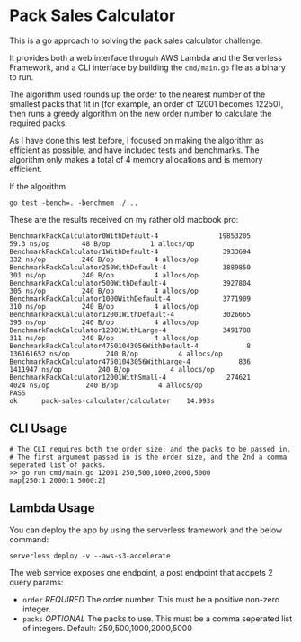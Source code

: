 # Pack Sales Calculator

This is a go approach to solving the pack sales calculator challenge.

It provides both a web interface throguh AWS Lambda and the Serverless Framework, and a CLI interface by building the `cmd/main.go` file as a binary to run.

The algorithm used rounds up the order to the nearest number of the smallest packs that fit in (for example, an order of 12001 becomes 12250), then runs a greedy algorithm on the new order number to calculate the required packs.

As I have done this test before, I focused on making the algorithm as efficient as possible, and have included tests and benchmarks. The algorithm only makes a total of 4 memory allocations and is memory efficient.

If the algorithm 

```
go test -bench=. -benchmem ./...
```

These are the results received on my rather old macbook pro:

```
BenchmarkPackCalculator0WithDefault-4             	19853205	        59.3 ns/op	      48 B/op	       1 allocs/op
BenchmarkPackCalculator1WithDefault-4             	 3933694	       332 ns/op	     240 B/op	       4 allocs/op
BenchmarkPackCalculator250WithDefault-4           	 3889850	       301 ns/op	     240 B/op	       4 allocs/op
BenchmarkPackCalculator500WithDefault-4           	 3927804	       305 ns/op	     240 B/op	       4 allocs/op
BenchmarkPackCalculator1000WithDefault-4          	 3771909	       310 ns/op	     240 B/op	       4 allocs/op
BenchmarkPackCalculator12001WithDefault-4         	 3026665	       395 ns/op	     240 B/op	       4 allocs/op
BenchmarkPackCalculator12001WithLarge-4           	 3491788	       311 ns/op	     240 B/op	       4 allocs/op
BenchmarkPackCalculator47501043056WithDefault-4   	       8	 136161652 ns/op	     240 B/op	       4 allocs/op
BenchmarkPackCalculator47501043056WithLarge-4     	     836	   1411947 ns/op	     240 B/op	       4 allocs/op
BenchmarkPackCalculator12001WithSmall-4           	  274621	      4024 ns/op	     240 B/op	       4 allocs/op
PASS
ok  	pack-sales-calculator/calculator	14.993s
```

## CLI Usage

```
# The CLI requires both the order size, and the packs to be passed in.
# The first argument passed in is the order size, and the 2nd a comma seperated list of packs.
>> go run cmd/main.go 12001 250,500,1000,2000,5000
map[250:1 2000:1 5000:2]
```

## Lambda Usage

You can deploy the app by using the serverless framework and the below command:

```
serverless deploy -v --aws-s3-accelerate
```

The web service exposes one endpoint, a post endpoint that accpets 2 query params:

- `order` *REQUIRED* The order number. This must be a positive non-zero integer.
- `packs` *OPTIONAL* The packs to use. This must be a comma seperated list of integers. Default: 250,500,1000,2000,5000